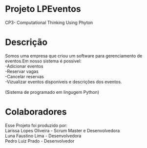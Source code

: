 # Projeto LPEventos
CP3- Computational Thinking Using Phyton

# Descrição
Somos uma empresa que criou um software para gerenciamento de eventos.Em nosso sistema é possivel:<br>
-Adicionar eventos<br>
-Reservar vagas<br>
-Cancelar reservas<br>
-Vizualizar eventos disponiveis e descrições dos eventos.<br> <br>
(Sistema de programado em lingugem Python)

# Colaboradores
Esse Projeto foi produzido por:<br>
Larissa Lopes Oliveira - Scrum Master e Desenvolvedora<br>
Luna Faustino Lima - Desenvolvedora<br>
Pedro Luiz Prado - Desenvolvedor
